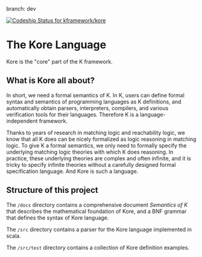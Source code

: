 branch: dev

[ ![Codeship Status for kframework/kore](https://app.codeship.com/projects/788a4510-bea7-0134-5644-0204b74559cb/status?branch=master)](https://app.codeship.com/projects/196330)

# The Kore Language

Kore is the "core" part of the K framework.

## What is Kore all about?

In short, we need a formal semantics of K.
In K, users can define formal syntax and semantics of
programming languages as K definitions, and automatically obtain
parsers, interpreters, compilers, and various verification tools
for their languages.
Therefore K is a language-independent framework.

Thanks to years of research in matching logic and reachability
logic, we know that all K does can be nicely formalized as
logic reasoning in matching logic.
To give K a formal semantics, we only need to formally specify
the underlying matching logic theories with which K does reasoning.
In practice, these underlying theories are complex and often
infinite, and it is tricky to specify infinite theories without
a carefully designed formal specification language.
And Kore is such a language.

## Structure of this project

The `/docs` directory contains a comprehensive document _Semantics of K_
that describes the mathematical foundation of Kore, and a BNF grammar
that defines the syntax of Kore language.

The `/src` directory contains a parser for the Kore language implemented
in scala.

The `/src/test` directory contains a collection of Kore definition examples.
